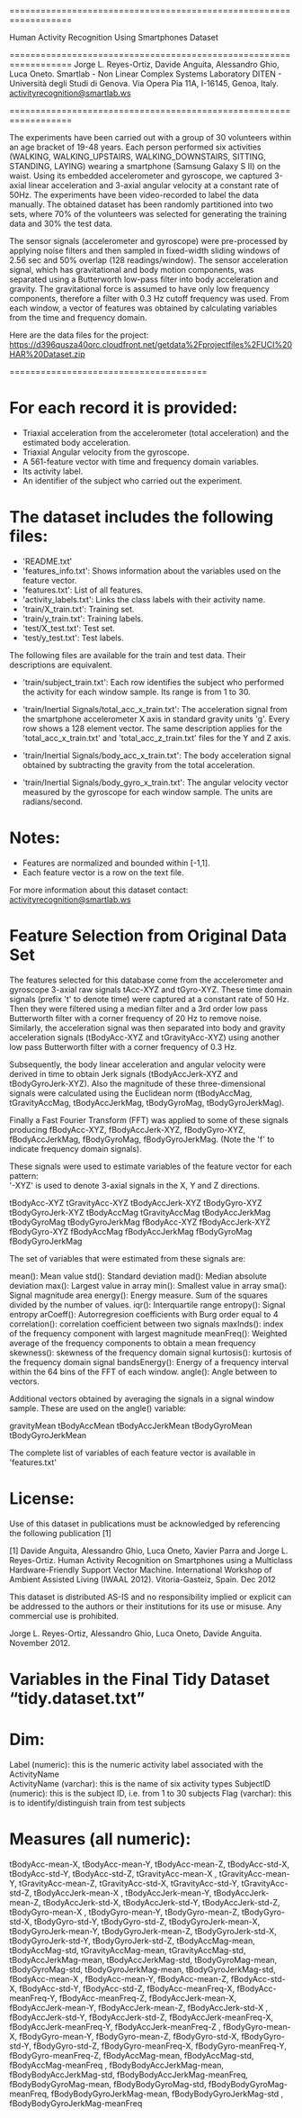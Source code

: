 ==================================================================

Human Activity Recognition Using Smartphones Dataset

==================================================================
Jorge L. Reyes-Ortiz, Davide Anguita, Alessandro Ghio, Luca Oneto.
Smartlab - Non Linear Complex Systems Laboratory
DITEN - Università degli Studi di Genova.
Via Opera Pia 11A, I-16145, Genoa, Italy.
activityrecognition@smartlab.ws 

==================================================================

The experiments have been carried out with a group of 30 volunteers within an age bracket of 19-48 years. Each person performed six activities (WALKING, WALKING_UPSTAIRS, WALKING_DOWNSTAIRS, SITTING, STANDING, LAYING) wearing a smartphone (Samsung Galaxy S II) on the waist. Using its embedded accelerometer and gyroscope, we captured 3-axial linear acceleration and 3-axial angular velocity at a constant rate of 50Hz. The experiments have been video-recorded to label the data manually. The obtained dataset has been randomly partitioned into two sets, where 70% of the volunteers was selected for generating the training data and 30% the test data. 

The sensor signals (accelerometer and gyroscope) were pre-processed by applying noise filters and then sampled in fixed-width sliding windows of 2.56 sec and 50% overlap (128 readings/window). The sensor acceleration signal, which has gravitational and body motion components, was separated using a Butterworth low-pass filter into body acceleration and gravity. The gravitational force is assumed to have only low frequency components, therefore a filter with 0.3 Hz cutoff frequency was used. From each window, a vector of features was obtained by calculating variables from the time and frequency domain. 

Here are the data files for the project: 
https://d396qusza40orc.cloudfront.net/getdata%2Fprojectfiles%2FUCI%20HAR%20Dataset.zip

======================================

For each record it is provided:
======================================

- Triaxial acceleration from the accelerometer (total acceleration) and the estimated body acceleration.
- Triaxial Angular velocity from the gyroscope. 
- A 561-feature vector with time and frequency domain variables. 
- Its activity label. 
- An identifier of the subject who carried out the experiment.

The dataset includes the following files:
=========================================

- 'README.txt'
- 'features_info.txt': Shows information about the variables used on the feature vector.
- 'features.txt': List of all features.
- 'activity_labels.txt': Links the class labels with their activity name.
- 'train/X_train.txt': Training set.
- 'train/y_train.txt': Training labels.
- 'test/X_test.txt': Test set.
- 'test/y_test.txt': Test labels.

The following files are available for the train and test data. Their descriptions are equivalent. 

- 'train/subject_train.txt': Each row identifies the subject who performed the activity for each window sample. Its range is from 1 to 30. 

- 'train/Inertial Signals/total_acc_x_train.txt': The acceleration signal from the smartphone accelerometer X axis in standard gravity units 'g'. Every row shows a 128 element vector. The same description applies for the 'total_acc_x_train.txt' and 'total_acc_z_train.txt' files for the Y and Z axis. 

- 'train/Inertial Signals/body_acc_x_train.txt': The body acceleration signal obtained by subtracting the gravity from the total acceleration. 

- 'train/Inertial Signals/body_gyro_x_train.txt': The angular velocity vector measured by the gyroscope for each window sample. The units are radians/second. 


Notes: 
======
- Features are normalized and bounded within [-1,1].
- Each feature vector is a row on the text file.

For more information about this dataset contact: activityrecognition@smartlab.ws

Feature Selection from Original Data Set
=================

The features selected for this database come from the accelerometer and gyroscope 3-axial raw signals tAcc-XYZ and tGyro-XYZ. These time domain signals (prefix 't' to denote time) were captured at a constant rate of 50 Hz. Then they were filtered using a median filter and a 3rd order low pass Butterworth filter with a corner frequency of 20 Hz to remove noise. Similarly, the acceleration signal was then separated into body and gravity acceleration signals (tBodyAcc-XYZ and tGravityAcc-XYZ) using another low pass Butterworth filter with a corner frequency of 0.3 Hz. 

Subsequently, the body linear acceleration and angular velocity were derived in time to obtain Jerk signals (tBodyAccJerk-XYZ and tBodyGyroJerk-XYZ). Also the magnitude of these three-dimensional signals were calculated using the Euclidean norm (tBodyAccMag, tGravityAccMag, tBodyAccJerkMag, tBodyGyroMag, tBodyGyroJerkMag). 

Finally a Fast Fourier Transform (FFT) was applied to some of these signals producing fBodyAcc-XYZ, fBodyAccJerk-XYZ, fBodyGyro-XYZ, fBodyAccJerkMag, fBodyGyroMag, fBodyGyroJerkMag. (Note the 'f' to indicate frequency domain signals). 

These signals were used to estimate variables of the feature vector for each pattern:  
'-XYZ' is used to denote 3-axial signals in the X, Y and Z directions.

tBodyAcc-XYZ
tGravityAcc-XYZ
tBodyAccJerk-XYZ
tBodyGyro-XYZ
tBodyGyroJerk-XYZ
tBodyAccMag
tGravityAccMag
tBodyAccJerkMag
tBodyGyroMag
tBodyGyroJerkMag
fBodyAcc-XYZ
fBodyAccJerk-XYZ
fBodyGyro-XYZ
fBodyAccMag
fBodyAccJerkMag
fBodyGyroMag
fBodyGyroJerkMag

The set of variables that were estimated from these signals are: 

mean(): Mean value
std(): Standard deviation
mad(): Median absolute deviation 
max(): Largest value in array
min(): Smallest value in array
sma(): Signal magnitude area
energy(): Energy measure. Sum of the squares divided by the number of values. 
iqr(): Interquartile range 
entropy(): Signal entropy
arCoeff(): Autorregresion coefficients with Burg order equal to 4
correlation(): correlation coefficient between two signals
maxInds(): index of the frequency component with largest magnitude
meanFreq(): Weighted average of the frequency components to obtain a mean frequency
skewness(): skewness of the frequency domain signal 
kurtosis(): kurtosis of the frequency domain signal 
bandsEnergy(): Energy of a frequency interval within the 64 bins of the FFT of each window.
angle(): Angle between to vectors.

Additional vectors obtained by averaging the signals in a signal window sample. These are used on the angle() variable:

gravityMean
tBodyAccMean
tBodyAccJerkMean
tBodyGyroMean
tBodyGyroJerkMean

The complete list of variables of each feature vector is available in 'features.txt'

License:
========
Use of this dataset in publications must be acknowledged by referencing the following publication [1] 

[1] Davide Anguita, Alessandro Ghio, Luca Oneto, Xavier Parra and Jorge L. Reyes-Ortiz. Human Activity Recognition on Smartphones using a Multiclass Hardware-Friendly Support Vector Machine. International Workshop of Ambient Assisted Living (IWAAL 2012). Vitoria-Gasteiz, Spain. Dec 2012

This dataset is distributed AS-IS and no responsibility implied or explicit can be addressed to the authors or their institutions for its use or misuse. Any commercial use is prohibited.

Jorge L. Reyes-Ortiz, Alessandro Ghio, Luca Oneto, Davide Anguita. November 2012.


Variables in the Final Tidy Dataset “tidy.dataset.txt” 
========
# Dim: 

Label (numeric): this is the numeric activity label associated with the ActivityName  
ActivityName (varchar): this is the name of six activity types
SubjectID (numeric): this is the subject ID, i.e. from 1 to 30 subjects
Flag (varchar): this is to identify/distinguish train from test subjects 

# Measures (all numeric): 

tBodyAcc-mean-X, tBodyAcc-mean-Y, tBodyAcc-mean-Z, tBodyAcc-std-X, tBodyAcc-std-Y, tBodyAcc-std-Z, tGravityAcc-mean-X
, tGravityAcc-mean-Y, tGravityAcc-mean-Z, tGravityAcc-std-X, tGravityAcc-std-Y, tGravityAcc-std-Z, tBodyAccJerk-mean-X
, tBodyAccJerk-mean-Y, tBodyAccJerk-mean-Z, tBodyAccJerk-std-X, tBodyAccJerk-std-Y, tBodyAccJerk-std-Z, tBodyGyro-mean-X
, tBodyGyro-mean-Y, tBodyGyro-mean-Z, tBodyGyro-std-X, tBodyGyro-std-Y, tBodyGyro-std-Z, tBodyGyroJerk-mean-X, tBodyGyroJerk-mean-Y, tBodyGyroJerk-mean-Z, tBodyGyroJerk-std-X, tBodyGyroJerk-std-Y, tBodyGyroJerk-std-Z, tBodyAccMag-mean, tBodyAccMag-std, tGravityAccMag-mean, tGravityAccMag-std, tBodyAccJerkMag-mean, tBodyAccJerkMag-std, tBodyGyroMag-mean, tBodyGyroMag-std, tBodyGyroJerkMag-mean, tBodyGyroJerkMag-std, fBodyAcc-mean-X
, fBodyAcc-mean-Y, fBodyAcc-mean-Z, fBodyAcc-std-X, fBodyAcc-std-Y, fBodyAcc-std-Z, fBodyAcc-meanFreq-X, fBodyAcc-meanFreq-Y, fBodyAcc-meanFreq-Z, fBodyAccJerk-mean-X, fBodyAccJerk-mean-Y, fBodyAccJerk-mean-Z, fBodyAccJerk-std-X
, fBodyAccJerk-std-Y, fBodyAccJerk-std-Z, fBodyAccJerk-meanFreq-X, fBodyAccJerk-meanFreq-Y, fBodyAccJerk-meanFreq-Z
, fBodyGyro-mean-X, fBodyGyro-mean-Y, fBodyGyro-mean-Z, fBodyGyro-std-X, fBodyGyro-std-Y, fBodyGyro-std-Z, fBodyGyro-meanFreq-X, fBodyGyro-meanFreq-Y, fBodyGyro-meanFreq-Z, fBodyAccMag-mean, fBodyAccMag-std, fBodyAccMag-meanFreq
, fBodyBodyAccJerkMag-mean, fBodyBodyAccJerkMag-std, fBodyBodyAccJerkMag-meanFreq, fBodyBodyGyroMag-mean, fBodyBodyGyroMag-std, fBodyBodyGyroMag-meanFreq, fBodyBodyGyroJerkMag-mean, fBodyBodyGyroJerkMag-std
, fBodyBodyGyroJerkMag-meanFreq
